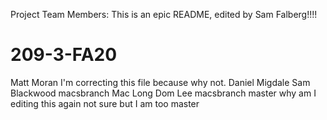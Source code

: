 Project Team Members:
This is an epic README, edited by Sam Falberg!!!!
# 209-3-FA20
Matt Moran
I'm correcting this file because why not.
Daniel Migdale
Sam Blackwood
macsbranch
Mac Long
Dom Lee
macsbranch
master
why am I editing this again
not sure but I am too
master
